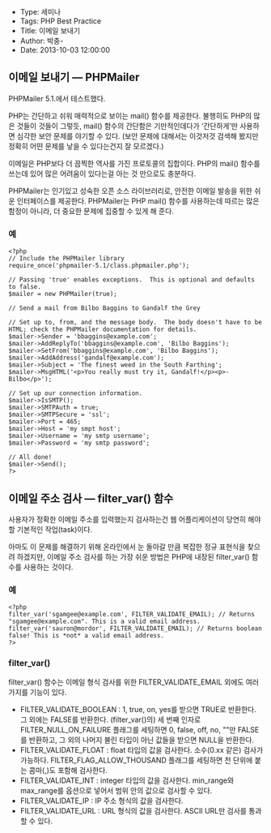 - Type: 세미나
- Tags: PHP Best Practice
- Title: 이메일 보내기
- Author: 박충-
- Date: 2013-10-03 12:00:00

## 이메일 보내기 ― PHPMailer

PHPMailer 5.1.에서 테스트했다.

PHP는 간단하고 쉬워 매력적으로 보이는 mail() 함수를 제공한다. 불행히도 PHP의 많은 것들이 것들이 그렇듯, mail() 함수의 간단함은 기만적인데다가 ‘간단하게’만 사용하면 심각한 보안 문제를 야기할 수 있다. (보안 문제에 대해서는 이것저것 검색해 봤지만 정확히 어떤 문제를 낳을 수 있다는건지 잘 모르겠다.)

이메일은 PHP보다 더 끔찍한 역사를 가진 프로토콜의 집합이다. PHP의 mail() 함수를 쓰는데 있어 많은 어려움이 있다는걸 아는 것 만으로도 충분하다.

PHPMailer는 인기있고 성숙한 오픈 소스 라이브러리로, 안전한 이메일 발송을 위한 쉬운 인터페이스를 제공한다. PHPMailer는 PHP mail() 함수를 사용하는데 따르는 많은 함정이 아니라, 더 중요한 문제에 집중할 수 있게 해 준다.

### 예

	<?php
	// Include the PHPMailer library
	require_once('phpmailer-5.1/class.phpmailer.php');
	 
	// Passing 'true' enables exceptions.  This is optional and defaults to false.
	$mailer = new PHPMailer(true);
	 
	// Send a mail from Bilbo Baggins to Gandalf the Grey
	 
	// Set up to, from, and the message body.  The body doesn't have to be HTML; check the PHPMailer documentation for details.
	$mailer->Sender = 'bbaggins@example.com';
	$mailer->AddReplyTo('bbaggins@example.com', 'Bilbo Baggins');
	$mailer->SetFrom('bbaggins@example.com', 'Bilbo Baggins');
	$mailer->AddAddress('gandalf@example.com');
	$mailer->Subject = 'The finest weed in the South Farthing';
	$mailer->MsgHTML('<p>You really must try it, Gandalf!</p><p>-Bilbo</p>');
	 
	// Set up our connection information.
	$mailer->IsSMTP();
	$mailer->SMTPAuth = true;
	$mailer->SMTPSecure = 'ssl';
	$mailer->Port = 465;
	$mailer->Host = 'my smpt host';
	$mailer->Username = 'my smtp username';
	$mailer->Password = 'my smtp password';
	 
	// All done!
	$mailer->Send();
	?>

## 이메일 주소 검사 ― filter_var() 함수

사용자가 정확한 이메일 주소를 입력했는지 검사하는건 웹 어플리케이션이 당연히 해야 할 기본적인 작업(task)이다. 

아마도 이 문제를 해결하기 위해 온라인에서 눈 돌아갈 만큼 복잡한 정규 표현식을 찾으려 하겠지만, 이메일 주소 검사를 하는 가장 쉬운 방법은 PHP에 내장된 filter_var() 함수를 사용하는 것이다.

### 예

	<?php
	filter_var('sgamgee@example.com', FILTER_VALIDATE_EMAIL); // Returns "sgamgee@example.com". This is a valid email address.
	filter_var('sauron@mordor', FILTER_VALIDATE_EMAIL); // Returns boolean false! This is *not* a valid email address.
	?>

### filter_var()

filter_var() 함수는 이메일 형식 검사를 위한 FILTER_VALIDATE_EMAIL 외에도 여러가지를 기능이 있다.

- FILTER_VALIDATE_BOOLEAN : 1, true, on, yes를 받으면 TRUE로 반환한다. 그 외에는 FALSE를 반환한다. (filter_var()의) 세 번째 인자로 FILTER_NULL_ON_FAILURE 플래그를 세팅하면 0, false, off, no, ""만 FALSE를 반환하고, 그 외의 나머지 불린 타입이 아닌 값들을 받으면 NULL을 반환한다.
- FILTER_VALIDATE_FLOAT : float 타입의 값을 검사한다. 소수(0.xx 같은) 검사가 가능하다. FILTER_FLAG_ALLOW_THOUSAND 플래그를 세팅하면 천 단위에 붙는 콤마(,)도 포함해 검사한다.
- FILTER_VALIDATE_INT : integer 타입의 값을 검사한다. min_range와 max_range를 옵션으로 넣어서 범위 안의 값으로 검사할 수 있다.
- FILTER_VALIDATE_IP : IP 주소 형식의 값을 검사한다.
- FILTER_VALIDATE_URL : URL 형식의 값을 검사한다. ASCII URL만 검사를 통과할 수 있다.
